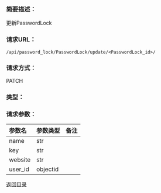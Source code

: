 ### **简要描述：**

更新PasswordLock

### **请求URL：**

`/api/password_lock/PasswordLock/update/<PasswordLock_id>/`

### **请求方式：**

PATCH

### **类型：**


### **请求参数：**

|参数名|参数类型|备注|
|:--|:--|:--|
|name|str||
|key|str||
|website|str||
|user_id|objectid||

[返回目录](../base.md)